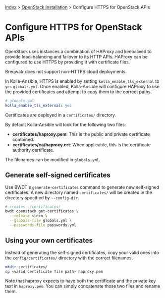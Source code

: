 [Index](/)
\> [OpenStack Installation](/openstack-install.html)
\> Configure HTTPS for OpenStack APIs

# Configure HTTPS for OpenStack APIs

OpenStack uses instances a combination of HAProxy and keepalived to
provide load-balancing and failover to its HTTP APIs. HAProxy can be configured
to use HTTPS by providing it with certificate files.

Breqwatr does not support non-HTTPS cloud deployments.

In Kolla-Ansible, HTTPS is enabled by setting `kolla_enable_tls_external` to
 `yes` `globals.yml`. Once enabled, Kolla-Ansible will configure HAProxy to use
the provided certificates and  attempt to copy them to the correct paths.

```yml
# globals.yml
kolla_enable_tls_external: yes
```

Certificates are deployed in a `certificates/` directory.

By default Kolla-Ansible will look for the following two files:

- **certificates/haproxy.pem**: This is the public and private certificate
  combined.
- **certificates/ca/haproxy.crt**: When applicable, this is the certificate
  authority certificate.

The filenames can be modified in `globals.yml`.


## Generate self-signed certificates

Use BWDT's `generate-certificates` command to generate new self-signed
certificates. A new directory named `certificates/` will be created in the
directory specified by `--config-dir`.

```bash
# creates ./certificates/
bwdt openstack get-certificates \
  --release stein \
  --globals-file globals.yml \
  --passwords-file passwords.yml
```

## Using your own certificates

Instead of generating the self-signed certificates, copy your valid ones into
the `config/certificates/` directory with the correct filenames.

```bash
mkdir certificates/
cp <valid certificate file path> haproxy.pem
```

Note that haproxy expects to have both the certificate and the private key
text in `haproxy.pem`. You can simply concatenate those two files and rename
them.
